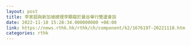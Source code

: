 ```yaml
---
layout: post
title: 李家超與新加坡總理李顯龍於曼谷舉行雙邊會談
date: 2022-11-18 15:28:34.000000000 +08:00
link: https://news.rthk.hk/rthk/ch/component/k2/1676197-20221118.htm
categories: rthk
---
```



